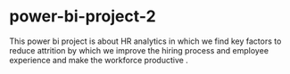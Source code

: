 # power-bi-project-2
This power bi project is about HR analytics in which we find key factors to reduce attrition by which we improve the hiring process and employee experience and make the workforce productive .
